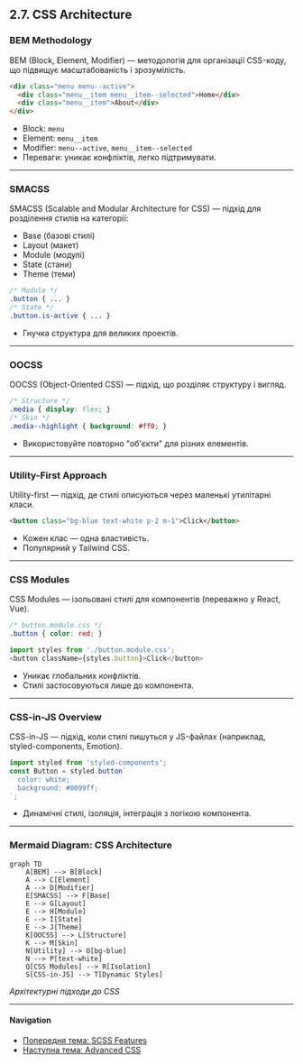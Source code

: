 ## 2.7. CSS Architecture

### BEM Methodology

BEM (Block, Element, Modifier) — методологія для організації CSS-коду, що підвищує масштабованість і зрозумілість.

```html
<div class="menu menu--active">
  <div class="menu__item menu__item--selected">Home</div>
  <div class="menu__item">About</div>
</div>
```
- Block: `menu`
- Element: `menu__item`
- Modifier: `menu--active`, `menu__item--selected`
- Переваги: уникає конфліктів, легко підтримувати.

---

### SMACSS

SMACSS (Scalable and Modular Architecture for CSS) — підхід для розділення стилів на категорії:
- Base (базові стилі)
- Layout (макет)
- Module (модулі)
- State (стани)
- Theme (теми)

```css
/* Module */
.button { ... }
/* State */
.button.is-active { ... }
```
- Гнучка структура для великих проектів.

---

### OOCSS

OOCSS (Object-Oriented CSS) — підхід, що розділяє структуру і вигляд.

```css
/* Structure */
.media { display: flex; }
/* Skin */
.media--highlight { background: #ff0; }
```
- Використовуйте повторно "об'єкти" для різних елементів.

---

### Utility-First Approach

Utility-first — підхід, де стилі описуються через маленькі утилітарні класи.

```html
<button class="bg-blue text-white p-2 m-1">Click</button>
```
- Кожен клас — одна властивість.
- Популярний у Tailwind CSS.

---

### CSS Modules

CSS Modules — ізольовані стилі для компонентів (переважно у React, Vue).

```css
/* button.module.css */
.button { color: red; }
```
```js
import styles from './button.module.css';
<button className={styles.button}>Click</button>
```
- Уникає глобальних конфліктів.
- Стилі застосовуються лише до компонента.

---

### CSS-in-JS Overview

CSS-in-JS — підхід, коли стилі пишуться у JS-файлах (наприклад, styled-components, Emotion).

```js
import styled from 'styled-components';
const Button = styled.button`
  color: white;
  background: #0099ff;
`;
```
- Динамічні стилі, ізоляція, інтеграція з логікою компонента.

---

### Mermaid Diagram: CSS Architecture

```mermaid
graph TD
    A[BEM] --> B[Block]
    A --> C[Element]
    A --> D[Modifier]
    E[SMACSS] --> F[Base]
    E --> G[Layout]
    E --> H[Module]
    E --> I[State]
    E --> J[Theme]
    K[OOCSS] --> L[Structure]
    K --> M[Skin]
    N[Utility] --> O[bg-blue]
    N --> P[text-white]
    Q[CSS Modules] --> R[Isolation]
    S[CSS-in-JS] --> T[Dynamic Styles]
```
_Архітектурні підходи до CSS_

---

#### Navigation

- [Попередня тема: SCSS Features](2.6-scss-features.md)
- [Наступна тема: Advanced CSS](2.8-advanced-css.md)
